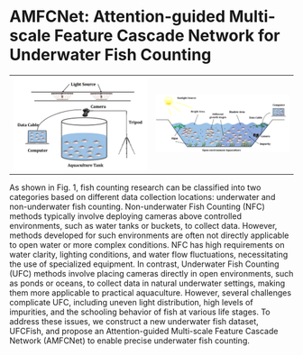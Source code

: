 # AMFCNet: Attention-guided Multi-scale Feature Cascade Network for Underwater Fish Counting
<table>
  <tr>
    <td><img src="https://github.com/hanyu729/AMFCNet/raw/main/Figs/fig1a.png" alt="Image 1" width="300"/></td>
    <td><img src="https://github.com/hanyu729/AMFCNet/raw/main/Figs/fig1b.png" alt="Image 2" width="300"/></td>
  </tr>
</table>
As shown in Fig. 1, fish counting research can be classified into two categories based on different data collection locations: underwater and non-underwater fish counting. Non-underwater Fish Counting (NFC) methods typically involve deploying cameras above controlled environments, such as water tanks or buckets, to collect data. However, methods developed for such environments are often not directly applicable to open water or more complex conditions. NFC has high requirements on water clarity, lighting conditions, and water flow fluctuations, necessitating the use of specialized equipment. 
In contrast, Underwater Fish Counting (UFC) methods involve placing cameras directly in open environments, such as ponds or oceans, to collect data in natural underwater settings, making them more applicable to practical aquaculture. However, several challenges complicate UFC, including uneven light distribution, high levels of impurities, and the schooling behavior of fish at various life stages. To address these issues, we construct a new underwater fish dataset, UFCFish, and propose an Attention-guided Multi-scale Feature Cascade Network (AMFCNet) to enable precise underwater fish counting.
